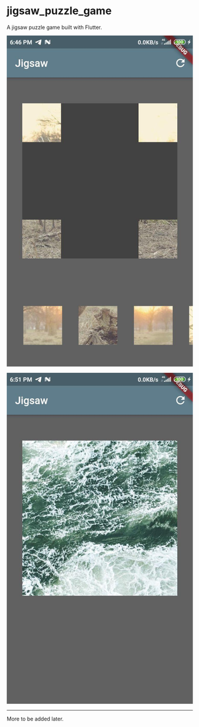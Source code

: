 # jigsaw_puzzle_game

A jigsaw puzzle game built with Flutter.


![1](screenshots/1.jpg)

![2](screenshots/2.jpg)

---
More to be added later.